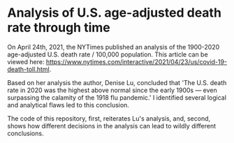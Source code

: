 # Analysis of U.S. age-adjusted death rate through time

On April 24th, 2021, the NYTimes published an analysis of the 1900-2020 age-adjusted U.S. death rate / 100,000 population. This article can be viewed here: https://www.nytimes.com/interactive/2021/04/23/us/covid-19-death-toll.html.

Based on her analysis the author, Denise Lu, concluded that 'The U.S. death rate in 2020 was the highest above normal since the early 1900s — even surpassing the calamity of the 1918 flu pandemic.' I identified several logical and analytical flaws led to this conclusion.

The code of this repository, first, reiterates Lu's analysis, and, second, shows how different decisions in the analysis can lead to wildly different conclusions.
